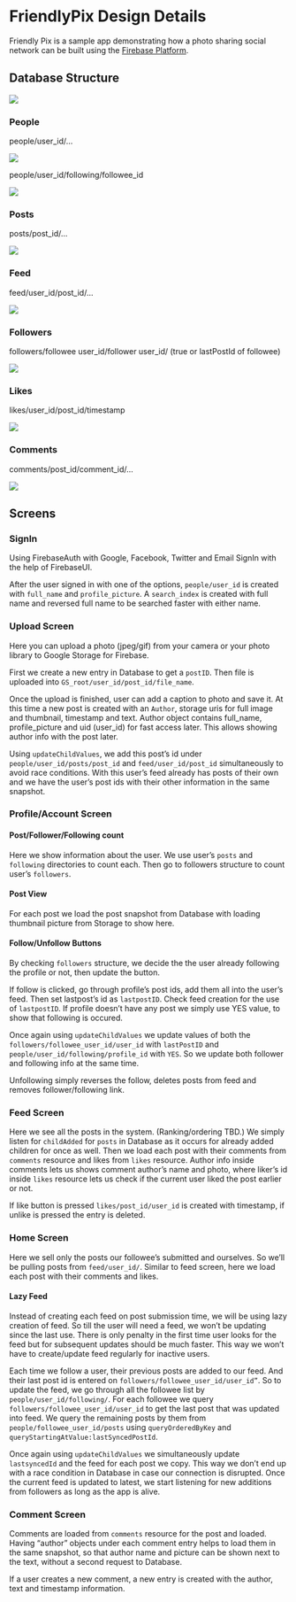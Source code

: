 # FriendlyPix Design Details
Friendly Pix is a sample app demonstrating how a photo sharing social network can be built using the [Firebase Platform](http://firebase.google.com/).

## Database Structure
![](database.png)

### People
people/user_id/...

![](people.png)

people/user_id/following/followee_id

![](following.png)

### Posts
posts/post_id/...

![](posts.png)

### Feed
feed/user_id/post_id/...

![](feed.png)

### Followers
followers/followee user_id/follower user_id/ (true or lastPostId of followee)

![](followers.png)

### Likes
likes/user_id/post_id/timestamp

![](likes.png)

### Comments
comments/post_id/comment_id/...

![](comments.png)

## Screens
### SignIn
Using FirebaseAuth with Google, Facebook, Twitter and Email SignIn with the help of FirebaseUI.

After the user signed in with one of the options, `people/user_id` is created with `full_name` and `profile_picture`. A `search_index` is created with full name and reversed full name to be searched faster with either name.

### Upload Screen
Here you can upload a photo (jpeg/gif) from your camera or your photo library to Google Storage for Firebase.

First we create a new entry in Database to get a `postID`. Then file is uploaded into `GS_root/user_id/post_id/file_name`.

Once the upload is finished, user can add a caption to photo and save it. At this time a new post is created with an `Author`, storage uris for full image and thumbnail, timestamp and text. Author object contains full_name, profile_picture and uid (user_id) for fast access later. This allows showing author info with the post later. 

Using `updateChildValues`, we add this post’s id under `people/user_id/posts/post_id` and `feed/user_id/post_id` simultaneously to avoid race conditions. With this user’s feed already has posts of their own and we have the user’s post ids with their other information in the same snapshot.

### Profile/Account Screen
#### Post/Follower/Following count
Here we show information about the user. We use user’s `posts` and `following` directories to count each. Then go to followers structure to count user’s `followers`.

#### Post View
For each post we load the post snapshot from Database with loading thumbnail picture from Storage to show here.

#### Follow/Unfollow Buttons
By checking `followers` structure, we decide the the user already following the profile or not, then update the button.

If follow is clicked, go through profile’s post ids, add them all into the user’s feed. Then set lastpost’s id as `lastpostID`. Check feed creation for the use of `lastpostID`. If profile doesn’t have any post we simply use YES value, to show that following is occured.

Once again using `updateChildValues` we update values of both the `followers/followee_user_id/user_id` with `lastPostID` and `people/user_id/following/profile_id` with `YES`. So we update both follower and following info at the same time.

Unfollowing simply reverses the follow, deletes posts from feed and removes follower/following link.

### Feed Screen
Here we see all the posts in the system. (Ranking/ordering TBD.) We simply listen for `childAdded` for `posts` in Database as it occurs for already added children for once as well. Then we load each post with their comments from `comments` resource and likes from `likes` resource. Author info inside comments lets us shows comment author’s name and photo, where liker’s id inside `likes` resource lets us check if the current user liked the post earlier or not.

If like button is pressed `likes/post_id/user_id` is created with timestamp, if unlike is pressed the entry is deleted.

### Home Screen
Here we sell only the posts our followee’s submitted and ourselves. So we’ll be pulling posts from `feed/user_id/`. Similar to feed screen, here we load each post with their comments and likes. 

#### Lazy Feed
Instead of creating each feed on post submission time, we will be using lazy creation of feed. So till the user will need a feed, we won’t be updating since the last use. There is only penalty in the first time user looks for the feed but for subsequent updates should be much faster. This way we won’t have to create/update feed regularly for inactive users.

Each time we follow a user, their previous posts are added to our feed. And their last post id is entered on `followers/followee_user_id/user_id”`. So to update the feed, we go through all the followee list by `people/user_id/following/`. For each followee we query `followers/followee_user_id/user_id` to get the last post that was updated into feed. We query the remaining posts by them from `people/followee_user_id/posts` using `queryOrderedByKey` and `queryStartingAtValue:lastSyncedPostId`.

Once again using `updateChildValues` we simultaneously update `lastsyncedId` and the feed for each post we copy. This way we don’t end up with a race condition in Database in case our connection is disrupted.
Once the current feed is updated to latest, we start listening for new additions from followers as long as the app is alive.

### Comment Screen
Comments are loaded from `comments` resource for the post and loaded. Having “author” objects under each comment entry helps to load them in the same snapshot, so that author name and picture can be shown next to the text, without a second request to Database.

If a user creates a new comment, a new entry is created with the author, text and timestamp information. 






 



